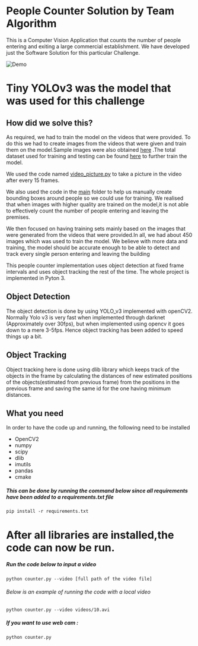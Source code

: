 # People Counter Solution by Team Algorithm

This is a Computer Vision Application that counts the number of people entering and exiting a large commercial establishment.
We have developed just the Software Solution for this particular Challenge.

![Demo](/demo/Demo.gif)

# Tiny YOLOv3 was the model that was used for this challenge

## How did we solve this?
As required, we had to train the model on the videos that were provided.
To do this we had to create images from the videos that were given and train them on the model.Sample images were also obtained [here](https://drive.google.com/file/d/1H-GImz4_wFNbrgoKO53-6aQdBGNz5QFW/view?usp=drivesdk) .The total dataset used for training and testing can be found [here](https://drive.google.com/file/d/1LpdHUv5fx4Lbaa_CqMGGeokAZ29neekH/view?usp=sharing) to further train the model.
<p> We used the code named <a href="https://github.com/franklinosei/algorithm_solution/blob/main/video_picture.py">video_picture.py</a> to take a picture in the video after every 15 frames.</p>
<p>We also used the code in the <a href="https://github.com/franklinosei/algorithm_solution/tree/main/main">main</a> folder to help us manually create bounding boxes around people so we could use for training.
We realised that when images with higher quality are trained on the model,it is not able to effectively count the number of people entering and leaving the premises.</p>
<p>We then focused on having training sets mainly based on the images that were generated from the videos that were provided.In all, we had about 450 images which was used to train the model. We believe with more data and training, the model should be accurate enough to be able to detect and track every single person entering and leaving the building</p>
This people counter implementation uses object detection at fixed frame intervals and uses object tracking the rest of the time. The whole project is implemented in Pyton 3.




## Object Detection
	
The object detection is done by using YOLO_v3 implemented with openCV2. Normally Yolo v3 is very fast when implemented through darknet (Approximately over 30fps), but when implemented using opencv it goes down to a mere 3-5fps. Hence object tracking has been added to speed things up a bit.

## Object Tracking
	
Object tracking here is done using dlib library which keeps track of the objects in the frame by calculating the distances of new estimated positions of the objects(estimated from previous frame) from the positions in the previous frame and saving the same id for the one having minimum distances.


## What you need
	
In order to have the code up and running, the following need to be installed
- OpenCV2
- numpy
- scipy
- dlib
- imutils
- pandas
- cmake
##### This can be done by running the command below since all requirements have been added to a requirements.txt file
    pip install -r requirements.txt
    

# After all libraries are installed,the code can now be run.
##### Run the code below to input a video
    python counter.py --video [full path of the video file]
###### Below is an example of running the code with a local video
    python counter.py --video videos/10.avi
##### If you want to use web cam : 
    python counter.py  


	

 
